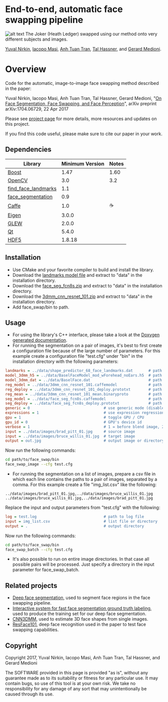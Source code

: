 # End-to-end, automatic face swapping pipeline
![alt text](https://yuvalnirkin.github.io/assets/img/projects/face_swap/teaser.jpg "Samples")
The Joker (Heath Ledger) swapped using our method onto very different subjects and images.

[Yuval Nirkin](http://www.nirkin.com/), [Iacopo Masi](http://www-bcf.usc.edu/~iacopoma/), [Anh Tuan Tran](https://sites.google.com/site/anhttranusc/), [Tal Hassner](http://www.openu.ac.il/home/hassner/), and [Gerard Medioni](http://iris.usc.edu/people/medioni/index.html).
# Overview
Code for the automatic, image-to-image face swapping method described in the paper:

Yuval Nirkin, Iacopo Masi, Anh Tuan Tran, Tal Hassner, Gerard Medioni, "[On Face Segmentation, Face Swapping, and Face Perception](https://arxiv.org/abs/1704.06729)", arXiv preprint arXiv:1704.06729, 22 Apr 2017

Please see [project page](http://www.openu.ac.il/home/hassner/projects/faceswap/) for more details, more resources and updates on this project.

If you find this code useful, please make sure to cite our paper in your work.


## Dependencies
| Library                                                            | Minimum Version | Notes                                    |
|--------------------------------------------------------------------|-----------------|------------------------------------------|
| [Boost](http://www.boost.org/)                                     | 1.47            |1.60                                         |
| [OpenCV](http://opencv.org/)                                       | 3.0             |3.2                                          |
| [find_face_landmarks](https://github.com/YuvalNirkin/find_face_landmarks) | 1.1      |                                          |
| [face_segmentation](https://github.com/YuvalNirkin/face_segmentation) | 0.9          |                                          |
| [Caffe](https://github.com/BVLC/caffe)                             | 1.0             |☕️                                        |
| [Eigen](http://eigen.tuxfamily.org)                                | 3.0.0           |                                          |
| [GLEW](http://glew.sourceforge.net/)                               | 2.0.0           |                                          |
| [Qt](https://www.qt.io/)                                           | 5.4.0           |                                          |
| [HDF5](https://support.hdfgroup.org/HDF5/)                         | 1.8.18          |                                          |

## Installation
- Use CMake and your favorite compiler to build and install the library.
- Download the [landmarks model file](http://dlib.net/files/shape_predictor_68_face_landmarks.dat.bz2) and extract to "data" in the installation directory.
- Download the [face_seg_fcn8s.zip](https://github.com/YuvalNirkin/face_segmentation/releases/download/1.0/face_seg_fcn8s.zip) and extract to "data" in the installation directory.
- Download the [3dmm_cnn_resnet_101.zip](https://github.com/YuvalNirkin/face_swap/releases/download/0.9/3dmm_cnn_resnet_101.zip) and extract to "data" in the installation directory.
- Add face_swap/bin to path.

## Usage
- For using the library's C++ interface, please take a look at the [Doxygen generated documentation](https://yuvalnirkin.github.io/projects/face_swap/).
- For running the segmentation on a pair of images, it's best to first create a configuration file because of the large number of parameters. For this example create a configuration file "test.cfg" under "bin" in the installation directory with the following parameters:
```Ini
landmarks = ../data/shape_predictor_68_face_landmarks.dat       # path to landmarks model file
model_3dmm_h5 = ../data/BaselFaceModel_mod_wForehead_noEars.h5  # path to 3DMM file (.h5)
model_3dmm_dat = ../data/BaselFace.dat                          # path to 3DMM file (.dat)
reg_model = ../data/3dmm_cnn_resnet_101.caffemodel              # path to 3DMM regression CNN model file (.caffemodel)
reg_deploy = ../data/3dmm_cnn_resnet_101_deploy.prototxt        # path to 3DMM regression CNN deploy file (.prototxt)
reg_mean = ../data/3dmm_cnn_resnet_101_mean.binaryproto         # path to 3DMM regression CNN mean file (.binaryproto)
seg_model = ../data/face_seg_fcn8s.caffemodel                   # path to face segmentation CNN model file (.caffemodel)
seg_deploy = ../data/face_seg_fcn8s_deploy.prototxt             # path to face segmentation CNN deploy file (.prototxt)
generic = 0                                 # use generic mode (disable shape regression)
expressions = 1                             # use expression regression
gpu = 1                                     # toggle GPU / CPU
gpu_id = 0                                  # GPU's device id
verbose = 1                                 # 1 = before blend image, 2 += projected meshes, 3 += landmarks, 4 += meshes ply
input = ../data/images/brad_pitt_01.jpg     # source image
input = ../data/images/bruce_willis_01.jpg  # target image
output = out.jpg                            # output image or directory
```
Now run the following commands:
```Bash
cd path/to/face_swap/bin
face_swap_image --cfg test.cfg
```
- For running the segmentation on a list of images, prepare a csv file in which each line contains the paths to a pair of images, separated by a comma. For this example create a file "img_list.csv" like the following:
```
../data/images/brad_pitt_01.jpg,../data/images/bruce_willis_01.jpg
../data/images/bruce_willis_01.jpg,../data/images/brad_pitt_01.jpg
```
Replace the input and output parameters from "test.cfg" with the following:
```Ini
log = test.log                              # path to log file
input = img_list.csv                        # list file or directory
output = .                                  # output directory
```
Now run the following commands:
```Bash
cd path/to/face_swap/bin
face_swap_batch --cfg test.cfg
```
- It's also possible to run on entire image directories. In that case all possible pairs will be processed. Just specify a directory in the input parameter for face_swap_batch.

## Related projects
- [Deep face segmentation](https://github.com/YuvalNirkin/face_segmentation), used to segment face regions in the face swapping pipeline.
- [Interactive system for fast face segmentation ground truth labeling](https://github.com/YuvalNirkin/face_video_segment), used to produce the training set for our deep face segmentation.
- [CNN3DMM](http://www.openu.ac.il/home/hassner/projects/CNN3DMM/), used to estimate 3D face shapes from single images.
- [ResFace101](http://www.openu.ac.il/home/hassner/projects/augmented_faces/), deep face recognition used in the paper to test face swapping capabilities. 

## Copyright
Copyright 2017, Yuval Nirkin, Iacopo Masi, Anh Tuan Tran, Tal Hassner, and Gerard Medioni 

The SOFTWARE provided in this page is provided "as is", without any guarantee made as to its suitability or fitness for any particular use. It may contain bugs, so use of this tool is at your own risk. We take no responsibility for any damage of any sort that may unintentionally be caused through its use.

